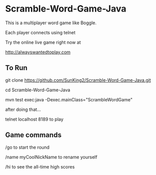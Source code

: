 # Scramble-Word-Game-Java
This is a multiplayer word game like Boggle.

Each player connects using telnet 

Try the online live game right now at

http://alwayswantedtoplay.com

## To Run
git clone https://github.com/SunKing2/Scramble-Word-Game-Java.git

cd Scramble-Word-Game-Java

mvn test exec:java -Dexec.mainClass="ScrambleWordGame"

after doing that...

telnet localhost 8189 to play

## Game commands
/go  to start the round

/name myCoolNickName to rename yourself

/hi to see the all-time high scores
